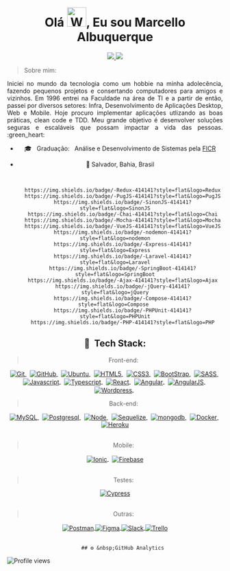 <h1 align="center">Olá  <img src="https://raw.githubusercontent.com/nixin72/nixin72/master/wave.gif" 
         alt="Waving hand animated gif"
         height="45"
         width="45" />, Eu sou Marcello Albuquerque</h1>

<div align="center">
  <a href="https://www.linkedin.com/in/marcello-albuquerque-b4420065/" target="_blank">
  <img src="https://img.shields.io/badge/-LinkedIn-%230077B5?style=for-the-badge&logo=linkedin&logoColor=white" target="_blank">
</a>
<a href="mailto:marcello.albuca@gmail.com" target="_blank"><img src="https://img.shields.io/badge/Gmail-D14836?style=for-the-badge&logo=gmail&logoColor=white"></a>

<br />
<div align="justify">
    
 >   Sobre mim: 
  
  <p>Iniciei no mundo da tecnologia como um hobbie na minha adolecência, fazendo pequenos projetos e consertando computadores para amigos e vizinhos. Em 1996 entrei na Faculdade na área de TI e a partir de então, passei por diversos setores: Infra, Desenvolvimento de Aplicações Desktop, Web e Mobile. Hoje procuro implementar aplicações utlizando as boas práticas, clean code e TDD. Meu grande objetivo é desenvolver soluções seguras e escaláveis que possam impactar a vida das pessoas. :green_heart:</p>
</div>

 
  -   :mortar_board: &nbsp; Graduação:  &nbsp; Análise e Desenvolvimento de Sistemas pela [FICR](https://ficr.catolica.edu.br/portal)
  
  -   :round_pushpin: Salvador, Bahia, Brasil  


<br />

         
         https://img.shields.io/badge/-Redux-414141?style=flat&logo=Redux
         https://img.shields.io/badge/-PugJS-414141?style=flat&logo=PugJS
         https://img.shields.io/badge/-SinonJS-414141?style=flat&logo=SinonJS
         https://img.shields.io/badge/-Chai-414141?style=flat&logo=Chai
         https://img.shields.io/badge/-Mocha-414141?style=flat&logo=Mocha
         https://img.shields.io/badge/-VueJS-414141?style=flat&logo=VueJS
         https://img.shields.io/badge/-nodemon-414141?style=flat&logo=nodemon
         https://img.shields.io/badge/-Express-414141?style=flat&logo=Express
         https://img.shields.io/badge/-Laravel-414141?style=flat&logo=Laravel
         https://img.shields.io/badge/-SpringBoot-414141?style=flat&logo=SpringBoot
         https://img.shields.io/badge/-Ajax-414141?style=flat&logo=Ajax
         https://img.shields.io/badge/-jQuery-414141?style=flat&logo=jQuery
         https://img.shields.io/badge/-Compose-414141?style=flat&logo=Compose 
         https://img.shields.io/badge/-PHPUnit-414141?style=flat&logo=PHPUnit
         https://img.shields.io/badge/-PHP-414141?style=flat&logo=PHP
         
         
## :robot: &nbsp;Tech Stack:

> Front-end:
<a href="https://git-scm.com/" target="_blank">
  <img align="center" src="https://img.shields.io/badge/-Git-414141?style=flat&logo=git" alt="Git"/>
</a>&nbsp;
<a href="https://github.com/" target="_blank">
  <img align="center" src="https://img.shields.io/badge/-GitHub-414141?style=flat&logo=github" alt="GitHub"/>
</a>&nbsp;
<a href="https://ubuntu.com" target="_blank">
  <img align="center" src="https://img.shields.io/badge/-Ubuntu-414141?style=flat&logo=ubuntu" alt="Ubuntu"/>
</a>&nbsp;
<a href="https://www.w3c.br/Cursos/CursoHTML5" target="_blank">
  <img align="center" src="https://img.shields.io/badge/-HTML5-414141?style=flat&logo=html5" alt="HTML5"/>
</a>&nbsp;
<a href="https://www.w3c.br/Cursos/CursoCSS3/" target="_blank">
  <img align="center" src="https://img.shields.io/badge/-CSS3-414141?style=flat&logo=css3" alt="CSS3"/>
</a>&nbsp;
<a href="https://getbootstrap.com/docs/5.2/getting-started/introduction/" target="_blank">
  <img align="center" src="https://img.shields.io/badge/-BootStrap-414141?style=flat&logo=bootstrap" alt="BootStrap"/>
</a>&nbsp;
<a href="https://sass-lang.com/documentation" target="_blank">
  <img align="center" src="https://img.shields.io/badge/-SASS-414141?style=flat&logo=sass" alt="SASS"/>
</a>&nbsp;
<a href="https://www.w3schools.com/js/" target="_blank">
  <img align="center" src="https://img.shields.io/badge/-Javascript-414141?style=flat&logo=javascript" alt="Javascript"/>
</a>&nbsp;
<a href="https://www.typescriptlang.org/docs/" target="_blank">
  <img align="center" src="https://img.shields.io/badge/-Typescript-414141?style=flat&logo=typescript" alt="Typescript"/>
</a>&nbsp;
<a href="https://pt-br.reactjs.org/" target="_blank">
  <img align="center" src="https://img.shields.io/badge/-React-414141?style=flat&logo=react" alt="React"/>
</a>&nbsp;
        
<a href="https://angular.io/" target="_blank">
<img align="center" src="https://img.shields.io/badge/-Angular-414141?style=flat&logo=angular" alt="Angular"/>
</a>&nbsp;
         
<a href="https://angularjs.org" target="_blank">
<img align="center" src="https://img.shields.io/badge/-Angularjs-414141?style=flat&logo=angularjs" alt="AngularJS"/>
</a>&nbsp;
         
         
<a href="https://br.wordpress.org/" target="_blank">
  <img align="center" src="https://img.shields.io/badge/-Wordpress-414141?style=flat&logo=wordpress" alt="Wordpress"/>
</a>&nbsp;

> Back-end:
<a href="https://www.mysql.com/" target="_blank">
  <img align="center" src="https://img.shields.io/badge/-MySQL-414141?style=flat&logo=mysql" alt="MySQL"/>
</a>&nbsp;
<a href="https://www.postgresql.org/" target="_blank">
  <img align="center" src="https://img.shields.io/badge/-Postgresql-414141?style=flat&logo=postgresql" alt="Postgresql"/>
</a>&nbsp;
<a href="https://nodejs.org/en/" target="_blank">
  <img align="center" src="https://img.shields.io/badge/-NodeJs-414141?style=flat&logo=node.js" alt="Node"/>
</a>&nbsp;  
<a href="https://sequelize.org/docs/v6/getting-started/" target="_blank">
  <img align="center" src="https://img.shields.io/badge/-Sequelize-414141?style=flat&logo=sequelize" alt="Sequelize"/>
</a>&nbsp;

<a href="https://cloud.mongodb.com/" target="_blank">
  <img align="center" src="https://img.shields.io/badge/-Mongo-414141?style=flat&logo=mongodb" alt="mongodb"/>
</a>&nbsp;
<a href="https://docs.docker.com/" target="_blank">
  <img align="center" src="https://img.shields.io/badge/-Docker-414141?style=flat&logo=docker" alt="Docker"/>
</a>&nbsp;
<a href="https://heroku.com/" target="_blank">
  <img align="center" src="https://img.shields.io/badge/-Heroku-414141?style=flat&logo=heroku" alt="Heroku"/>
</a><br />&nbsp;

> Mobile:

<a href="https://ionicframework.com/docs/" target="_blank">
  <img align="center" src="https://img.shields.io/badge/-Ionic-414141?style=flat&logo=ionic" alt="Ionic"/>
</a>&nbsp;
<a href="https://firebase.google.com/" target="_blank">
  <img align="center" src="https://img.shields.io/badge/-Firebase-414141?style=flat&logo=firebase" alt="Firebase"/>
</a><br />&nbsp;

> Testes:

<a href="https://docs.cypress.io/guides/overview/why-cypress" target="_blank">
  <img align="center" src="https://img.shields.io/badge/-Cypress-414141?style=flat&logo=cypress" alt="Cypress"/>
</a><br />&nbsp;

> Outras:

<a href="https://www.postman.com/" target="_blank">
  <img align="center" src="https://img.shields.io/badge/-Postman-414141?style=flat&logo=postman" alt="Postman"/>
</a>

<a href="https://www.figma.com/" target="_blank">
  <img align="center" src="https://img.shields.io/badge/-Figma-414141?style=flat&logo=figma" alt="Figma"/>
</a>
<a href="https://slack.com" target="_blank">
  <img align="center" src="https://img.shields.io/badge/-Slack-414141?style=flat&logo=slack" alt="Slack"/>
</a>
<a href="https://trello.com/" target="_blank">
  <img align="center" src="https://img.shields.io/badge/-Trello-414141?style=flat&logo=trello" alt="Trello"/>
</a>
<br><br>
         
         ## ⚙️ &nbsp;GitHub Analytics
         
<div align="left">
<p align="left"> <img src="https://komarev.com/ghpvc/?username=marcelloalbuca&color=yellow" alt="Profile views" /> </p>
<!-- <img height="180em" src="https://github-readme-stats.vercel.app/api?username=marcelloalbuca&show_icons=true&theme=radical" /> -->
 </div>
